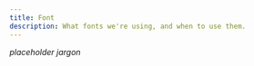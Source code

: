 ```yaml
---
title: Font
description: What fonts we're using, and when to use them.
---
```


*placeholder jargon*

